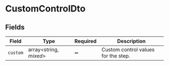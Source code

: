 # CustomControlDto


## Fields

| Field                               | Type                                | Required                            | Description                         |
| ----------------------------------- | ----------------------------------- | ----------------------------------- | ----------------------------------- |
| `custom`                            | array<string, *mixed*>              | :heavy_minus_sign:                  | Custom control values for the step. |